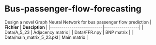# Bus-passenger-flow-forecasting
Design a novel Graph Neural Network for bus passenger flow prediction
| **Fichier**               | **Desciption**   |
|---------------------------|------------------|
| Data/A_5_23               | Adjacency matrix |
| Data/FFR.npy              | BNP matrix       |
| Data/main_matrix_5_23.pkl | Main matrix      |
